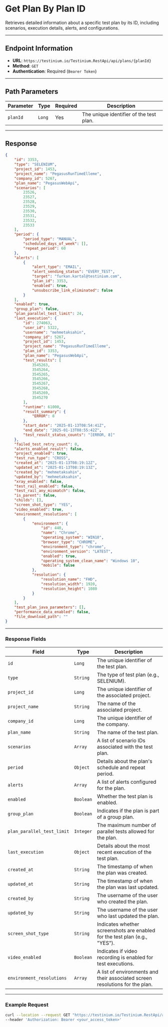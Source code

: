 # Get Plan By Plan ID

Retrieves detailed information about a specific test plan by its ID, including scenarios, execution details, alerts, and configurations.

***

## Endpoint Information

* **URL**: `https://testinium.io/Testinium.RestApi/api/plans/{planId}`
* **Method**: `GET`
* **Authentication**: Required (`Bearer Token`)

***

## Path Parameters

| Parameter | Type   | Required | Description                             |
| --------- | ------ | -------- | --------------------------------------- |
| `planId`  | `Long` | Yes      | The unique identifier of the test plan. |

***

## Response

```json
{
    "id": 3353,
    "type": "SELENIUM",
    "project_id": 1453,
    "project_name": "PegasusRunTimeElleme",
    "company_id": 5267,
    "plan_name": "PegasusWebApi",
    "scenarios": [
        23526,
        23527,
        23528,
        23529,
        23530,
        23531,
        23532,
        23533
    ],
    "period": {
        "period_type": "MANUAL",
        "scheduled_days_of_week": [],
        "repeat_period": 60
    },
    "alerts": [
        {
            "alert_type": "EMAIL",
            "alert_sending_status": "EVERY_TEST",
            "target": "furkan.kartal@testinium.com",
            "plan_id": 3353,
            "enabled": true,
            "unsubscribe_link_eliminated": false
        }
    ],
    "enabled": true,
    "group_plan": false,
    "plan_parallel_test_limit": 24,
    "last_execution": {
        "id": 274063,
        "user_id": 5322,
        "username": "mehmetaksahin",
        "company_id": 5267,
        "project_id": 1453,
        "project_name": "PegasusRunTimeElleme",
        "plan_id": 3353,
        "plan_name": "PegasusWebApi",
        "test_results": [
            3545263,
            3545264,
            3545265,
            3545266,
            3545267,
            3545268,
            3545269,
            3545270
        ],
        "runtime": 61000,
        "result_summary": {
            "ERROR": 8
        },
        "start_date": "2025-01-13T08:54:41Z",
        "end_date": "2025-01-13T08:55:42Z",
        "test_result_status_counts": "[ERROR, 8]"
    },
    "failed_test_retry_count": 0,
    "alerts_enabled_result": false,
    "project_enabled": true,
    "test_run_type": "CROSS",
    "created_at": "2025-01-13T08:19:12Z",
    "updated_at": "2025-01-13T08:19:13Z",
    "created_by": "mehmetaksahin",
    "updated_by": "mehmetaksahin",
    "xray_enabled": false,
    "test_rail_enabled": false,
    "test_rail_any_mismatch": false,
    "is_parent": false,
    "childs": [],
    "screen_shot_type": "YES",
    "video_enabled": true,
    "environment_resolutions": [
        {
            "environment": {
                "id": 440,
                "name": "Chrome",
                "operating_system": "WIN10",
                "browser_type": "CHROME",
                "environment_type": "chrome",
                "environment_version": "LATEST",
                "enabled": true,
                "operating_system_clean_name": "Windows 10",
                "mobile": false
            },
            "resolution": {
                "resolution_name": "FHD",
                "resolution_width": 1920,
                "resolution_height": 1080
            }
        }
    ],
    "test_plan_java_parameters": [],
    "performance_data_enabled": false,
    "file_download_path": ""
}
```

***

### Response Fields

| Field                      | Type      | Description                                                                  |
| -------------------------- | --------- | ---------------------------------------------------------------------------- |
| `id`                       | `Long`    | The unique identifier of the test plan.                                      |
| `type`                     | `String`  | The type of test plan (e.g., SELENIUM).                                      |
| `project_id`               | `Long`    | The unique identifier of the associated project.                             |
| `project_name`             | `String`  | The name of the associated project.                                          |
| `company_id`               | `Long`    | The unique identifier of the company.                                        |
| `plan_name`                | `String`  | The name of the test plan.                                                   |
| `scenarios`                | `Array`   | A list of scenario IDs associated with the test plan.                        |
| `period`                   | `Object`  | Details about the plan's schedule and repeat period.                         |
| `alerts`                   | `Array`   | A list of alerts configured for the plan.                                    |
| `enabled`                  | `Boolean` | Whether the test plan is enabled.                                            |
| `group_plan`               | `Boolean` | Indicates if the plan is part of a group plan.                               |
| `plan_parallel_test_limit` | `Integer` | The maximum number of parallel tests allowed for the plan.                   |
| `last_execution`           | `Object`  | Details about the most recent execution of the test plan.                    |
| `created_at`               | `String`  | The timestamp of when the plan was created.                                  |
| `updated_at`               | `String`  | The timestamp of when the plan was last updated.                             |
| `created_by`               | `String`  | The username of the user who created the plan.                               |
| `updated_by`               | `String`  | The username of the user who last updated the plan.                          |
| `screen_shot_type`         | `String`  | Indicates whether screenshots are enabled for the test plan (e.g., "YES").   |
| `video_enabled`            | `Boolean` | Indicates if video recording is enabled for test executions.                 |
| `environment_resolutions`  | `Array`   | A list of environments and their associated screen resolutions for the plan. |

***

### Example Request

```bash
curl --location --request GET "https://testinium.io/Testinium.RestApi/api/plans/{planId}" \
--header 'Authorization: Bearer <your_access_token>'
```
